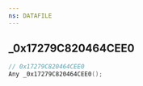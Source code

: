 ```yaml
---
ns: DATAFILE
---
```

## _0x17279C820464CEE0

```c
// 0x17279C820464CEE0
Any _0x17279C820464CEE0();
```


